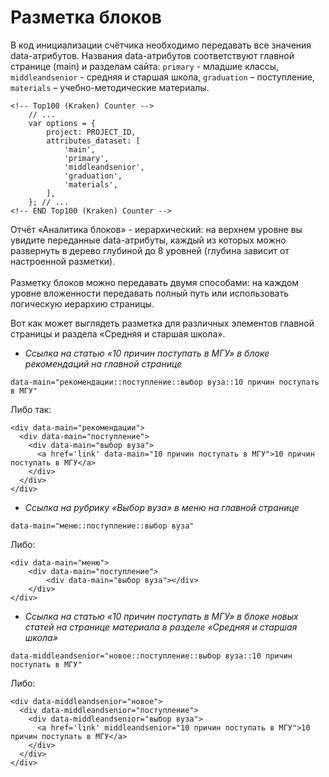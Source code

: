 # Разметка блоков

В код инициализации счётчика необходимо передавать все значения data-атрибутов. Названия data-атрибутов соответствуют главной странице (main) и разделам сайта: `primary` - младшие классы, `middleandsenior` - средняя и старшая школа, `graduation` – поступление, `materials` – учебно-методические материалы.

```
<!-- Top100 (Kraken) Counter --> 
    // ... 
    var options = { 
        project: PROJECT_ID, 
        attributes_dataset: [
            'main',
            'primary',
            'middleandsenior', 
            'graduation',
            'materials',
        ],
    }; // ... 
<!-- END Top100 (Kraken) Counter -->
```

Отчёт «Аналитика блоков» - иерархический: на верхнем уровне вы увидите переданные data-атрибуты, каждый из которых можно развернуть в дерево глубиной до 8 уровней (глубина зависит от настроенной разметки).\
\
Разметку блоков можно передавать двумя способами: на каждом уровне вложенности передавать полный путь или использовать логическую иерархию страницы.

Вот как может выглядеть разметка для различных элементов главной страницы и раздела «Средняя и старшая школа».

* _Ссылка на статью «10 причин поступать в МГУ» в блоке рекомендаций на главной странице_

```
data-main="рекомендации::поступление::выбор вуза::10 причин поступать в МГУ"
```

Либо так:

```
<div data-main="рекомендации">
  <div data-main="поступление">
    <div data-main="выбор вуза">
      <a href='link' data-main="10 причин поступать в МГУ">10 причин поступать в МГУ</a>
    </div>
  </div>
</div>
```

* _Ссылка на рубрику «Выбор вуза» в меню на главной странице_

```
data-main="меню::поступление::выбор вуза"
```

Либо:

```
<div data-main="меню">
    <div data-main="поступление">
        <div data-main="выбор вуза"></div>
    </div>
</div>
```

* _Ссылка на статью «10 причин поступать в МГУ» в блоке новых статей на странице материала в разделе «Средняя и старшая школа»_

```
data-middleandsenior="новое::поступление::выбор вуза::10 причин поступать в МГУ"
```

Либо:

```
<div data-middleandsenior="новое">
  <div data-middleandsenior="поступление">
    <div data-middleandsenior="выбор вуза">
      <a href='link' middleandsenior="10 причин поступать в МГУ">10 причин поступать в МГУ</a>
    </div>
  </div>
</div>
```
